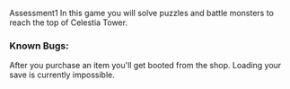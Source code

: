 Assessment1
In this game you will solve puzzles and battle monsters to reach the top of Celestia Tower.

### Known Bugs:

  After you purchase an item you'll get booted from the shop.
  Loading your save is currently impossible.
